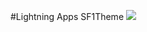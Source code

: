 #Lightning Apps SF1Theme
<img src="http://f.st-hatena.com/images/fotolife/t/tyoshikawa1106/20141030/20141030235902.png" />
